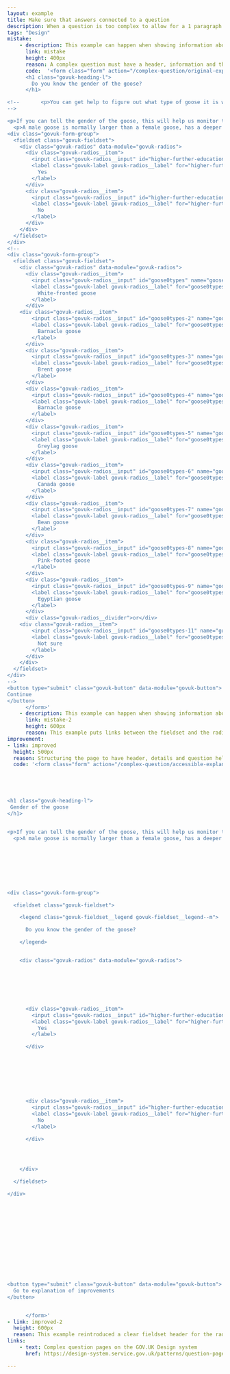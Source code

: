 ```yaml
---
layout: example
title: Make sure that answers connected to a question
description: When a question is too complex to allow for a 1 paragraph description, other approaches are required.
tags: "Design"
mistake:
    - description: This example can happen when showing information about a user that they need to check.
      link: mistake
      height: 400px
      reason: A complex question must have a header, information and then the question - without this it is difficult for screen readers to show that there is context or for people with memory issues to remember what is being asked.
      code:  '<form class="form" action="/complex-question/original-explanation" method="post">
      <h1 class="govuk-heading-l">
        Do you know the gender of the goose?
      </h1>

<!--       <p>You can get help to figure out what type of goose it is with <a href="https://www.countryfile.com/wildlife/how-to-identify/guide-to-britains-geese-how-to-identify-and-where-to-see">guidance from BBC Countryfile.</a></P>
-->

<p>If you can tell the gender of the goose, this will help us monitor the gender mix of the goose population.</p>
  <p>A male goose is normally larger than a female goose, has a deeper honk and may be more agressive.</p>
<div class="govuk-form-group">
  <fieldset class="govuk-fieldset">
    <div class="govuk-radios" data-module="govuk-radios">
      <div class="govuk-radios__item">
        <input class="govuk-radios__input" id="higher-further-education" name="higher-further-education" type="radio" value="Yes">
        <label class="govuk-label govuk-radios__label" for="higher-further-education">
          Yes
        </label>
      </div>
      <div class="govuk-radios__item">
        <input class="govuk-radios__input" id="higher-further-education-2" name="higher-further-education" type="radio" value="No">
        <label class="govuk-label govuk-radios__label" for="higher-further-education-2">
          No
        </label>
      </div>
    </div>
  </fieldset>
</div>
<!--
<div class="govuk-form-group">
  <fieldset class="govuk-fieldset">
    <div class="govuk-radios" data-module="govuk-radios">
      <div class="govuk-radios__item">
        <input class="govuk-radios__input" id="goose0types" name="goose0types" type="radio" value="White-fronted goose">
        <label class="govuk-label govuk-radios__label" for="goose0types">
          White-fronted goose
        </label>
      </div>
    <div class="govuk-radios__item">
        <input class="govuk-radios__input" id="goose0types-2" name="goose0types" type="radio" value="Barnacle goose">
        <label class="govuk-label govuk-radios__label" for="goose0types-2">
          Barnacle goose
        </label>
      </div>
      <div class="govuk-radios__item">
        <input class="govuk-radios__input" id="goose0types-3" name="goose0types" type="radio" value="Brent goose">
        <label class="govuk-label govuk-radios__label" for="goose0types-3">
          Brent goose
        </label>
      </div>
      <div class="govuk-radios__item">
        <input class="govuk-radios__input" id="goose0types-4" name="goose0types" type="radio" value="Barnacle goose">
        <label class="govuk-label govuk-radios__label" for="goose0types-4">
          Barnacle goose
        </label>
      </div>
      <div class="govuk-radios__item">
        <input class="govuk-radios__input" id="goose0types-5" name="goose0types" type="radio" value="Greylag goose">
        <label class="govuk-label govuk-radios__label" for="goose0types-5">
          Greylag goose
        </label>
      </div>
      <div class="govuk-radios__item">
        <input class="govuk-radios__input" id="goose0types-6" name="goose0types" type="radio" value="Canada goose">
        <label class="govuk-label govuk-radios__label" for="goose0types-6">
          Canada goose
        </label>
      </div>
      <div class="govuk-radios__item">
        <input class="govuk-radios__input" id="goose0types-7" name="goose0types" type="radio" value="Bean goose">
        <label class="govuk-label govuk-radios__label" for="goose0types-7">
          Bean goose
        </label>
      </div>
      <div class="govuk-radios__item">
        <input class="govuk-radios__input" id="goose0types-8" name="goose0types" type="radio" value="Pink-footed goose">
        <label class="govuk-label govuk-radios__label" for="goose0types-8">
          Pink-footed goose
        </label>
      </div>
      <div class="govuk-radios__item">
        <input class="govuk-radios__input" id="goose0types-9" name="goose0types" type="radio" value="Egyptian goose">
        <label class="govuk-label govuk-radios__label" for="goose0types-9">
          Egyptian goose
        </label>
      </div>
      <div class="govuk-radios__divider">or</div>
    <div class="govuk-radios__item">
        <input class="govuk-radios__input" id="goose0types-11" name="goose0types" type="radio" value="Not sure">
        <label class="govuk-label govuk-radios__label" for="goose0types-11">
          Not sure
        </label>
      </div>
    </div>
  </fieldset>
</div>
-->
<button type="submit" class="govuk-button" data-module="govuk-button">
Continue
</button>
      </form>'
    - description: This example can happen when showing information about a user that they need to check.
      link: mistake-2
      height: 600px
      reason: This example puts links between the fieldset and the radio buttons, meaning screen reader users are unlikely to get the link announced. It also causes issues for showing error messages.
improvement:
- link: improved
  height: 500px
  reason: Structuring the page to have header, details and question helps screen readers, audio announcers and general ease of memory. Links will also be announced by a screen reader before the question.
  code: '<form class="form" action="/complex-question/accessible-explanation" method="post">





<h1 class="govuk-heading-l">
 Gender of the goose
</h1>


<p>If you can tell the gender of the goose, this will help us monitor the gender mix of the goose population.</p>
  <p>A male goose is normally larger than a female goose, has a deeper honk and may be more agressive.</p>








<div class="govuk-form-group">

  <fieldset class="govuk-fieldset">

    <legend class="govuk-fieldset__legend govuk-fieldset__legend--m">

      Do you know the gender of the goose?

    </legend>


    <div class="govuk-radios" data-module="govuk-radios">







      <div class="govuk-radios__item">
        <input class="govuk-radios__input" id="higher-further-education" name="higher-further-education" type="radio" value="Yes">
        <label class="govuk-label govuk-radios__label" for="higher-further-education">
          Yes
        </label>

      </div>








      <div class="govuk-radios__item">
        <input class="govuk-radios__input" id="higher-further-education-2" name="higher-further-education" type="radio" value="No">
        <label class="govuk-label govuk-radios__label" for="higher-further-education-2">
          No
        </label>

      </div>




    </div>

  </fieldset>

</div>














<button type="submit" class="govuk-button" data-module="govuk-button">
  Go to explanation of improvements
</button>


      </form>'
- link: improved-2
  height: 600px
  reason: This example reintroduced a clear fieldset header for the radio buttons, and also changes the existing fields to separate searching for an existing result with choosing one based on the previous information.
links:
    - text: Complex question pages on the GOV.UK Design system
      href: https://design-system.service.gov.uk/patterns/question-pages/#asking-complex-questions-without-using-hint-text

---
```

